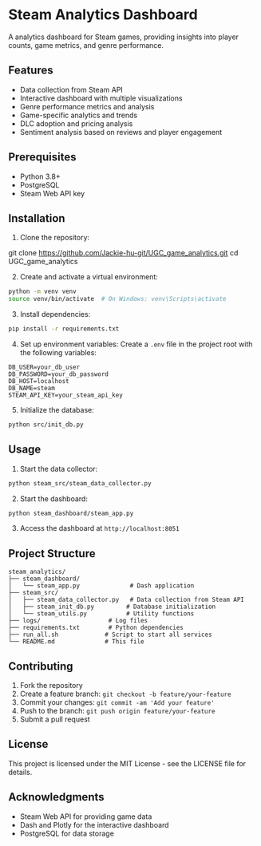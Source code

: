 # Steam Analytics Dashboard

A analytics dashboard for Steam games, providing insights into player counts, game metrics, and genre performance.

## Features

- Data collection from Steam API
- Interactive dashboard with multiple visualizations
- Genre performance metrics and analysis
- Game-specific analytics and trends
- DLC adoption and pricing analysis
- Sentiment analysis based on reviews and player engagement

## Prerequisites

- Python 3.8+
- PostgreSQL
- Steam Web API key

## Installation

1. Clone the repository:

git clone https://github.com/Jackie-hu-git/UGC_game_analytics.git
cd UGC_game_analytics

2. Create and activate a virtual environment:
```bash
python -m venv venv
source venv/bin/activate  # On Windows: venv\Scripts\activate
```

3. Install dependencies:
```bash
pip install -r requirements.txt
```

4. Set up environment variables:
Create a `.env` file in the project root with the following variables:
```
DB_USER=your_db_user
DB_PASSWORD=your_db_password
DB_HOST=localhost
DB_NAME=steam
STEAM_API_KEY=your_steam_api_key
```

5. Initialize the database:
```bash
python src/init_db.py
```

## Usage

1. Start the data collector:
```bash
python steam_src/steam_data_collector.py
```

2. Start the dashboard:
```bash
python steam_dashboard/steam_app.py
```

3. Access the dashboard at `http://localhost:8051`

## Project Structure

```
steam_analytics/
├── steam_dashboard/
│   └── steam_app.py              # Dash application
├── steam_src/
│   ├── steam_data_collector.py   # Data collection from Steam API
│   ├── steam_init_db.py         # Database initialization
│   └── steam_utils.py           # Utility functions
├── logs/                   # Log files
├── requirements.txt        # Python dependencies
├── run_all.sh             # Script to start all services
└── README.md              # This file
```

## Contributing

1. Fork the repository
2. Create a feature branch: `git checkout -b feature/your-feature`
3. Commit your changes: `git commit -am 'Add your feature'`
4. Push to the branch: `git push origin feature/your-feature`
5. Submit a pull request

## License

This project is licensed under the MIT License - see the LICENSE file for details.

## Acknowledgments

- Steam Web API for providing game data
- Dash and Plotly for the interactive dashboard
- PostgreSQL for data storage 